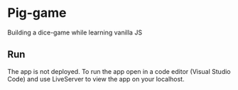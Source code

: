 # Pig-game
Building a dice-game while learning vanilla JS

## Run
The app is not deployed. To run the app open in a code editor (Visual Studio Code) and use LiveServer to view the app on your localhost. 
